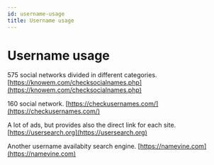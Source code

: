 ```yaml
---
id: username-usage
title: Username usage
---
```


# Username usage

575 social networks divided in different categories.
[https://knowem.com/checksocialnames.php](https://knowem.com/checksocialnames.php)

160 social network. 
[https://checkusernames.com/](https://checkusernames.com/)

A lot of ads, but provides also the direct link for each site.
[https://usersearch.org](https://usersearch.org)

Another username availabity search engine.
[https://namevine.com](https://namevine.com)
